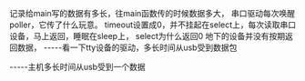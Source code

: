 记录给main写的数据有多长，往main函数传的时候数据多大，
串口驱动每次唤醒poller，它传了什么玩意。
timeout设置成0，并不挂起在select上，每次读取串口设备，马上返回，睡眠在sleep上，
select为什么返回0
地下的设备并没有按期返回数据，
-----看一下tty设备的驱动，多长时间从usb受到数据包

-----主机多长时间从usb受到一个数据

